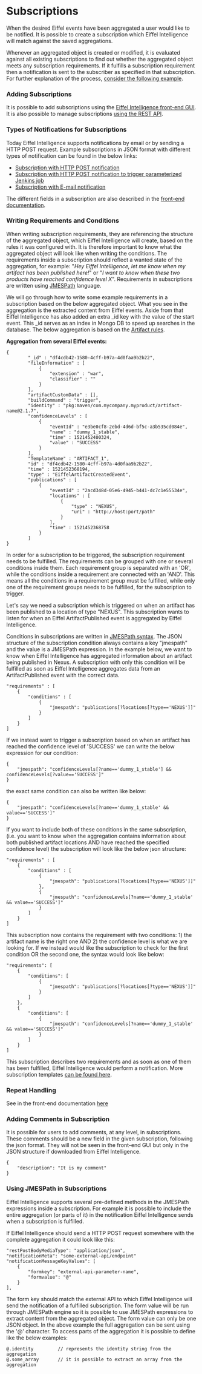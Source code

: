 # Subscriptions
When the desired Eiffel events have been aggregated a user would like to be
notified. It is possible to create a subscription which Eiffel Intelligence 
will match against the saved aggregations. 

Whenever an aggregated object is created or modified, it is evaluated against
all existing subscriptions to find out whether the aggregated object 
meets any subscription requirements. If it fulfills a subscription requirement 
then a notification is sent to the subscriber as specified in that subscription. 
For further explanation of the process, [consider the following example](step-by-step-subscription-notification.md).

### Adding Subscriptions
It is possible to add subscriptions using the [Eiffel Intelligence
front-end GUI](https://github.com/eiffel-community/eiffel-intelligence-frontend/blob/master/wiki/add-subscription.md).
It is also possible to manage subscriptions [using the REST API](subscription-API.md).

### Types of Notifications for Subscriptions
Today Eiffel Intelligence supports notifications by email or by sending
a HTTP POST request. Example subscriptions in JSON format with different types of notification
can be found in the below links:

* [Subscription with HTTP POST notification](subscription-with-REST-POST-notification.md)
* [Subscription with HTTP POST notification to trigger parameterized Jenkins job](triggering-jenkins-jobs.md)
* [Subscription with E-mail notification](subscription-with-email-notification.md)

The different fields in a subscription are also described in the 
[front-end documentation](https://github.com/eiffel-community/eiffel-intelligence-frontend/blob/master/wiki/add-subscription.md).

### Writing Requirements and Conditions
When writing subscription requirements, they are referencing the structure
of the aggregated object, which Eiffel Intelligence will create, based on
the rules it was configured with. It is therefore important to know what
the aggregated object will look like when writing the conditions. The 
requirements inside a subscription should reflect a wanted state of the 
aggregation, for example: "_Hey Eiffel Intelligence, let me know when my 
artifact has been published here!_" or "_I want to know when these two products 
have reached confidence level X_". Requirements in subscriptions are written 
using [JMESPath](https://jmespath.org/) language.

We will go through how to write some example requirements in a subscription
based on the below aggregated object. What you see in the aggregation is 
the extracted content from Eiffel events. Aside from that Eiffel Intelligence 
has also added an extra _id key with the value of the start event. 
This _id serves as an index in Mongo DB to speed up searches in the database. 
The below aggregation is based on the [Artifact rules](../src/main/resources/rules/ArtifactRules-Eiffel-Agen-Version.json).

**Aggregation from several Eiffel events:**

    {
            "_id" : "df4cdb42-1580-4cff-b97a-4d0faa9b2b22",
            "fileInformation" : [
                {
                    "extension" : "war",
                    "classifier" : ""
                }
            ],
            "artifactCustomData" : [],
            "buildCommand" : "trigger",
            "identity" : "pkg:maven/com.mycompany.myproduct/artifact-name@2.1.7",
            "confidenceLevels" : [
                {
                    "eventId" : "e3be0cf8-2ebd-4d6d-bf5c-a3b535cd084e",
                    "name" : "dummy_1_stable",
                    "time" : 1521452400324,
                    "value" : "SUCCESS"
                }
            ],
            "TemplateName" : "ARTIFACT_1",
            "id" : "df4cdb42-1580-4cff-b97a-4d0faa9b2b22",
            "time" : 1521452368194,
            "type" : "EiffelArtifactCreatedEvent",
            "publications" : [
                {
                    "eventId" : "2acd348d-05e6-4945-b441-dc7c1e55534e",
                    "locations" : [
                        {
                            "type" : "NEXUS",
                            "uri" : "http://host:port/path"
                        }
                    ],
                    "time" : 1521452368758
                }
            ]
    }

In order for a subscription to be triggered, the subscription requirement
needs to be fulfilled. The requirements can be grouped with one or several
conditions inside them. Each requirement group is separated with an 'OR',
while the conditions inside a requirement are connected with an 'AND'. This
means all the conditions in a requirement group must be fulfilled, while
only one of the requirement groups needs to be fulfilled, for the
subscription to trigger. 

Let's say we need a subscription which is triggered on when an artifact
has been published to a location of type "NEXUS". This subscription wants
to listen for when an Eiffel ArtifactPublished event is aggregated by
Eiffel Intelligence.

Conditions in subscriptions are written in [JMESPath syntax](/rules.md#What-is-JMESPath?). 
The JSON structure of the subscription condition always contains a key 
"jmespath" and the value is a JMESPath expression. In the example below, 
we want to know when Eiffel Intelligence has aggregated information about 
an artifact being published in Nexus. A subscription with only this condition 
will be fulfilled as soon as Eiffel Intelligence aggregates data from an 
ArtifactPublished event with the correct data. 

    "requirements" : [
        {
            "conditions" : [
                {
                    "jmespath": "publications[?locations[?type=='NEXUS']]"
                }
            ]
        }
    ]

If we instead want to trigger a subscription based on when an artifact has 
reached the confidence level of 'SUCCESS' we can write the below expression 
for our condition:

    {
        "jmespath": "confidenceLevels[?name=='dummy_1_stable'] && confidenceLevels[?value=='SUCCESS']"
    }

the exact same condition can also be written like below:

    {
        "jmespath": "confidenceLevels[?name=='dummy_1_stable' && value=='SUCCESS']"
    }

If you want to include both of these conditions in the same subscription, 
(i.e. you want to know when the aggregation contains information about both
published artifact locations AND have reached the specified confidence 
level) the subscription will look like the below json structure:

    "requirements" : [
        {
            "conditions" : [
                {
                    "jmespath": "publications[?locations[?type=='NEXUS']]"
                },
                {
                    "jmespath": "confidenceLevels[?name=='dummy_1_stable' && value=='SUCCESS']"
                }
            ]
        }
    ]

This subscription now contains the requirement with two conditions: 1) the 
artifact name is the right one AND 2) the confidence level is what we are 
looking for. If we instead would like the subscription to check for the 
first condition OR the second one, the syntax would look like below:

    "requirements": [
        {
            "conditions": [
                {
                    "jmespath": "publications[?locations[?type=='NEXUS']]"
                }
            ]
        },
        {
            "conditions": [
                {
                    "jmespath": "confidenceLevels[?name=='dummy_1_stable' && value=='SUCCESS']"
                }
            ]
        }
    ]

This subscription describes two requirements and as soon as one of them 
has been fulfilled, Eiffel Intelligence would perform a notification.
More subscription templates [can be found here](../src/main/resources/templates).

### Repeat Handling
See in the front-end documentation [here](https://github.com/eiffel-community/eiffel-intelligence-frontend/blob/master/wiki/add-subscription.md)

### Adding Comments in Subscription

It is possible for users to add comments, at any level, in subscriptions. These
comments should be a new field in the given subscription, following the json format.
They will not be seen in the front-end GUI but only in the JSON structure if 
downloaded from Eiffel Intelligence.

    {
        "description": "It is my comment"
    }

### Using JMESPath in Subscriptions

Eiffel Intelligence supports several pre-defined methods in the JMESPath 
expressions inside a subscription. For example it is possible to include
the entire aggregation (or parts of it) in the notification Eiffel 
Intelligence sends when a subscription is fulfilled.

If Eiffel Intelligence should send a HTTP POST request somewhere with the 
complete aggregation it could look like this:

    "restPostBodyMediaType": "application/json",
    "notificationMeta": "some-external-api/endpoint"
    "notificationMessageKeyValues": [
        {
            "formkey": "external-api-parameter-name",
            "formvalue": "@"
        }
    ],

The form key should match the external API to which Eiffel Intelligence 
will send the notification of a fulfilled subscription. The form value 
will be run through JMESPath engine so it is possible to use JMESPath 
expressions to extract content from the aggregated object. The form value 
can only be one JSON object. In the above example the full aggregation can 
be sent using the '@' character. To access parts of the aggregation it is 
possible to define like the below examples:

    @.identity         // represents the identity string from the aggregation
    @.some_array       // it is possible to extract an array from the aggregation
